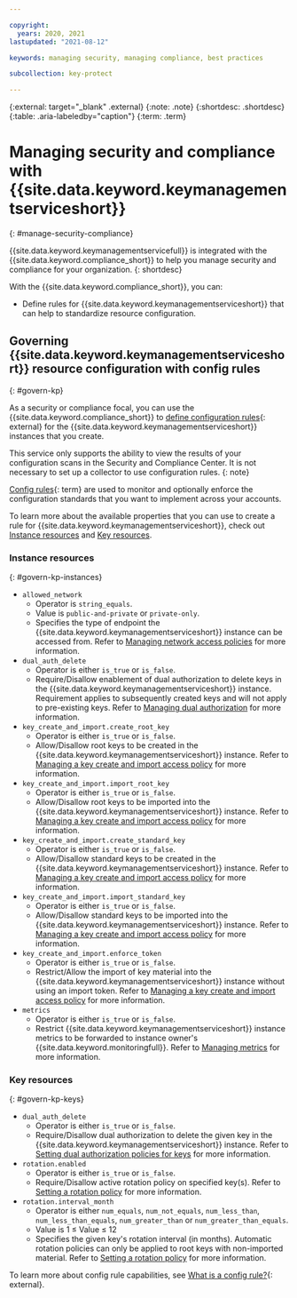 ```yaml
---

copyright:
  years: 2020, 2021
lastupdated: "2021-08-12"

keywords: managing security, managing compliance, best practices

subcollection: key-protect

---
```


{:external: target="_blank" .external}
{:note: .note}
{:shortdesc: .shortdesc}
{:table: .aria-labeledby="caption"}
{:term: .term}

# Managing security and compliance with {{site.data.keyword.keymanagementserviceshort}}
{: #manage-security-compliance}

{{site.data.keyword.keymanagementservicefull}} is integrated with the
{{site.data.keyword.compliance_short}} to help you manage security and
compliance for your organization.
{: shortdesc}

With the {{site.data.keyword.compliance_short}}, you can:
* Define rules for {{site.data.keyword.keymanagementserviceshort}} that can help
  to standardize resource configuration.




## Governing {{site.data.keyword.keymanagementserviceshort}} resource configuration with config rules
{: #govern-kp}

As a security or compliance focal, you can use the {{site.data.keyword.compliance_short}} to [define configuration rules](/docs/security-compliance?topic=security-compliance-rules){: external} for the {{site.data.keyword.keymanagementserviceshort}} instances that you create.


This service only supports the ability to view the results of your configuration scans in the Security and Compliance Center. It is not necessary to set up a collector to use configuration rules.
{: note}

[Config rules](#x3084914){: term} are used to monitor and optionally enforce the configuration standards that you want to implement across your accounts.

To learn more about the available properties that you can use to create a rule for {{site.data.keyword.keymanagementserviceshort}}, check out [Instance resources](#govern-kp-instances) and [Key resources](#govern-kp-keys).

### Instance resources
{: #govern-kp-instances}

* `allowed_network`
  - Operator is `string_equals`.
  - Value is `public-and-private` or `private-only`.
  - Specifies the type of endpoint the {{site.data.keyword.keymanagementserviceshort}} instance can be accessed from. Refer to [Managing network access policies](/docs/key-protect?topic=key-protect-managing-network-access-policies) for more information.
* `dual_auth_delete`
  - Operator is either `is_true` or `is_false`.
  - Require/Disallow enablement of dual authorization to delete keys in the {{site.data.keyword.keymanagementserviceshort}} instance. Requirement applies to subsequently created keys and will not apply to pre-existing keys. Refer to [Managing dual authorization](/docs/key-protect?topic=key-protect-manage-dual-auth) for more information.
* `key_create_and_import.create_root_key`
  - Operator is either `is_true` or `is_false`.
  - Allow/Disallow root keys to be created in the {{site.data.keyword.keymanagementserviceshort}} instance. Refer to [Managing a key create and import access policy](/docs/key-protect?topic=key-protect-manage-keyCreateImportAccess) for more information.
* `key_create_and_import.import_root_key`
  - Operator is either `is_true` or `is_false`.
  - Allow/Disallow root keys to be imported into the {{site.data.keyword.keymanagementserviceshort}} instance. Refer to [Managing a key create and import access policy](/docs/key-protect?topic=key-protect-manage-keyCreateImportAccess) for more information.
* `key_create_and_import.create_standard_key`
  - Operator is either `is_true` or `is_false`.
  - Allow/Disallow standard keys to be created in the {{site.data.keyword.keymanagementserviceshort}} instance. Refer to [Managing a key create and import access policy](/docs/key-protect?topic=key-protect-manage-keyCreateImportAccess) for more information.
* `key_create_and_import.import_standard_key`
  - Operator is either `is_true` or `is_false`.
  - Allow/Disallow standard keys to be imported into the {{site.data.keyword.keymanagementserviceshort}} instance. Refer to [Managing a key create and import access policy](/docs/key-protect?topic=key-protect-manage-keyCreateImportAccess) for more information.
* `key_create_and_import.enforce_token`
  - Operator is either `is_true` or `is_false`.
  - Restrict/Allow the import of key material into the {{site.data.keyword.keymanagementserviceshort}} instance without using an import token. Refer to [Managing a key create and import access policy](/docs/key-protect?topic=key-protect-manage-keyCreateImportAccess) for more information.
* `metrics`
  - Operator is either `is_true` or `is_false`.
  - Restrict {{site.data.keyword.keymanagementserviceshort}} instance metrics to be forwarded to instance owner's {{site.data.keyword.monitoringfull}}. Refer to [Managing metrics](/docs/key-protect?topic=key-protect-manage-monitor-metrics) for more information.

### Key resources
{: #govern-kp-keys}

* `dual_auth_delete`
  - Operator is either `is_true` or `is_false`.
  - Require/Disallow dual authorization to delete the given key in the {{site.data.keyword.keymanagementserviceshort}} instance. Refer to [Setting dual authorization policies for keys](/docs/key-protect?topic=key-protect-set-dual-auth-key-policy) for more information.
* `rotation.enabled`
  - Operator is either `is_true` or `is_false`.
  - Require/Disallow active rotation policy on specified key(s). Refer to [Setting a rotation policy](/docs/key-protect?topic=key-protect-set-rotation-policy) for more information.
* `rotation.interval_month`
  - Operator is either `num_equals`, `num_not_equals`, `num_less_than`, `num_less_than_equals`, `num_greater_than` or `num_greater_than_equals`.
  - Value is 1 ≤ Value ≤ 12
  - Specifies the given key's rotation interval (in months). Automatic rotation policies can only be applied to root keys with non-imported material. Refer to [Setting a rotation policy](/docs/key-protect?topic=key-protect-set-rotation-policy) for more information.

To learn more about config rule capabilities, see
[What is a config rule?](/docs/security-compliance?topic=security-compliance-what-is-rule){: external}.
